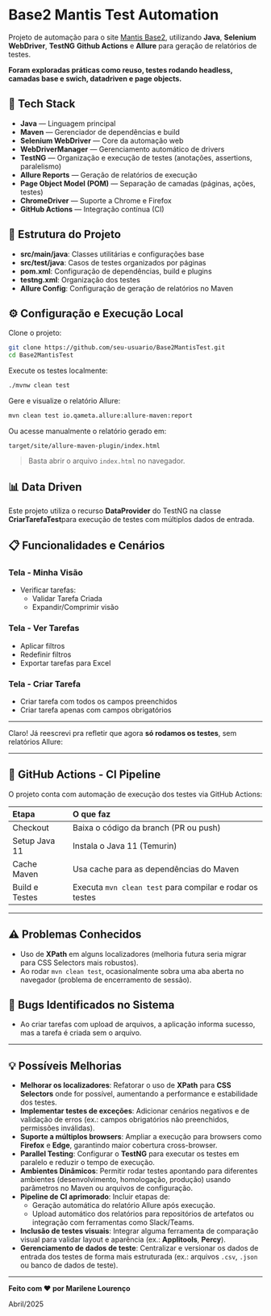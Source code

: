 # Base2 Mantis Test Automation

Projeto de automação para o site [Mantis Base2](https://mantis-prova.base2.com.br/), utilizando **Java**, **Selenium WebDriver**, **TestNG** **Github Actions** e **Allure** para geração de relatórios de testes.

**Foram exploradas práticas como reuso, testes rodando headless, camadas base e swich, datadriven e page objects.**

## :rocket: Tech Stack

- **Java** — Linguagem principal
- **Maven** — Gerenciador de dependências e build
- **Selenium WebDriver** — Core da automação web
- **WebDriverManager** — Gerenciamento automático de drivers
- **TestNG** — Organização e execução de testes (anotações, assertions, paralelismo)
- **Allure Reports** — Geração de relatórios de execução
- **Page Object Model (POM)** — Separação de camadas (páginas, ações, testes)
- **ChromeDriver** — Suporte a Chrome e Firefox
- **GitHub Actions** — Integração contínua (CI)

## :bookmark_tabs: Estrutura do Projeto

- **src/main/java**: Classes utilitárias e configurações base
- **src/test/java**: Casos de testes organizados por páginas
- **pom.xml**: Configuração de dependências, build e plugins
- **testng.xml**: Organização dos testes
- **Allure Config**: Configuração de geração de relatórios no Maven

## :gear: Configuração e Execução Local

Clone o projeto:

```bash
git clone https://github.com/seu-usuario/Base2MantisTest.git
cd Base2MantisTest
```

Execute os testes localmente:

```bash
./mvnw clean test
```

Gere e visualize o relatório Allure:

```bash
mvn clean test io.qameta.allure:allure-maven:report
```

Ou acesse manualmente o relatório gerado em:

```
target/site/allure-maven-plugin/index.html
```

> Basta abrir o arquivo `index.html` no navegador.

## :bar_chart: Data Driven

Este projeto utiliza o recurso **DataProvider** do TestNG na classe **CriarTarefaTest**para execução de testes com múltiplos dados de entrada.

## :clipboard: Funcionalidades e Cenários

### Tela - Minha Visão

- Verificar tarefas:
  - Validar Tarefa Criada
  - Expandir/Comprimir visão

### Tela - Ver Tarefas

- Aplicar filtros
- Redefinir filtros
- Exportar tarefas para Excel

### Tela - Criar Tarefa

- Criar tarefa com todos os campos preenchidos
- Criar tarefa apenas com campos obrigatórios
---

Claro! Já reescrevi pra refletir que agora **só rodamos os testes**, sem relatórios Allure:  

---

## :construction_worker: GitHub Actions - CI Pipeline

O projeto conta com automação de execução dos testes via GitHub Actions:

| Etapa | O que faz |
|:---|:---|
| Checkout | Baixa o código da branch (PR ou push) |
| Setup Java 11 | Instala o Java 11 (Temurin) |
| Cache Maven | Usa cache para as dependências do Maven |
| Build e Testes | Executa `mvn clean test` para compilar e rodar os testes |

---

## :warning: Problemas Conhecidos

- Uso de **XPath** em alguns localizadores (melhoria futura seria migrar para CSS Selectors mais robustos).
- Ao rodar `mvn clean test`, ocasionalmente sobra uma aba aberta no navegador (problema de encerramento de sessão).

## :bug: Bugs Identificados no Sistema

- Ao criar tarefas com upload de arquivos, a aplicação informa sucesso, mas a tarefa é criada sem o arquivo.

---

## :bulb: Possíveis Melhorias

- **Melhorar os localizadores**: Refatorar o uso de **XPath** para **CSS Selectors** onde for possível, aumentando a performance e estabilidade dos testes.
- **Implementar testes de exceções**: Adicionar cenários negativos e de validação de erros (ex.: campos obrigatórios não preenchidos, permissões inválidas).
- **Suporte a múltiplos browsers**: Ampliar a execução para browsers como **Firefox** e **Edge**, garantindo maior cobertura cross-browser.
- **Parallel Testing**: Configurar o **TestNG** para executar os testes em paralelo e reduzir o tempo de execução.
- **Ambientes Dinâmicos**: Permitir rodar testes apontando para diferentes ambientes (desenvolvimento, homologação, produção) usando parâmetros no Maven ou arquivos de configuração.
- **Pipeline de CI aprimorado**: Incluir etapas de:
  - Geração automática do relatório Allure após execução.
  - Upload automático dos relatórios para repositórios de artefatos ou integração com ferramentas como Slack/Teams.
- **Inclusão de testes visuais**: Integrar alguma ferramenta de comparação visual para validar layout e aparência (ex.: **Applitools**, **Percy**).
- **Gerenciamento de dados de teste**: Centralizar e versionar os dados de entrada dos testes de forma mais estruturada (ex.: arquivos `.csv`, `.json` ou banco de dados de teste).
---

**Feito com :heart: por Marilene Lourenço**

Abril/2025
